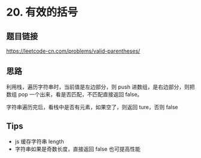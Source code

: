 # 20. 有效的括号

## 题目链接

https://leetcode-cn.com/problems/valid-parentheses/

## 思路

利用栈，遍历字符串时，当前值是左边部分，则 push 进数组，是右边部分，则把数组 pop 一个出来，看是否匹配，不匹配直接返回 false。

字符串遍历完后，看栈中是否有元素，如果空了，则返回 ture，否则 false

## Tips

+ js 缓存字符串 length
+ 字符串如果是奇数长度，直接返回 false 也可提高性能
